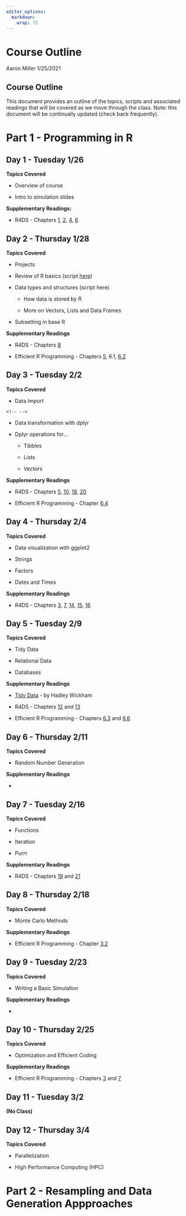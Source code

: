 ```yaml
---
editor_options: 
  markdown: 
    wrap: 72
---
```


# Course Outline

Aaron Miller 1/25/2021

## Course Outline

This document provides an outline of the topics, scripts and associated
readings that will be covered as we move through the class. Note: this
document will be continually updated (check back frequently).

# Part 1 - Programming in R

## Day 1 - Tuesday 1/26

**Topics Covered**

-   Overview of course

-   Intro to simulation slides

**Supplementary Readings:**

-   R4DS - Chapters [1](https://r4ds.had.co.nz/introduction.html),
    [2](https://r4ds.had.co.nz/explore-intro.html),
    [4](https://r4ds.had.co.nz/workflow-basics.html),
    [6](https://r4ds.had.co.nz/workflow-scripts.html)

## Day 2 - Thursday 1/28

**Topics Covered**

-   Projects

-   Review of R basics (script
    [here](https://github.com/aarmiller/SimEpi/blob/main/in_class_scripts/basics.R))

-   Data types and structures (script here)

    -   How data is stored by R

    -   More on Vectors, Lists and Data Frames

-   Subsetting in base R

**Supplementary Readings**

-   R4DS - Chapters [8](https://r4ds.had.co.nz/workflow-projects.html)

-   Efficient R Programming - Chapters
    [5](https://csgillespie.github.io/efficientR/input-output.html),
    6.1,
    [6.2](https://csgillespie.github.io/efficientR/data-carpentry.html#efficient-data-frames-with-tibble)

## Day 3 - Tuesday 2/2

**Topics Covered**

-   Data Import

```{=html}
<!-- -->
```
-   Data transformation with dplyr

-   Dplyr operations for...

    -   Tibbles

    -   Lists

    -   Vectors

**Supplementary Readings**

-   R4DS - Chapters [5](https://r4ds.had.co.nz/transform.html),
    [10](https://r4ds.had.co.nz/tibbles.html),
    [18](https://r4ds.had.co.nz/pipes.html),
    [20](https://r4ds.had.co.nz/vectors.html)

-   Efficient R Programming - Chapter
    [6.4](https://csgillespie.github.io/efficientR/data-carpentry.html#dplyr)

## Day 4 - Thursday 2/4

**Topics Covered**

-   Data visualization with ggplot2

-   Strings

-   Factors

-   Dates and Times

**Supplementary Readings**

-   R4DS - Chapters [3](https://r4ds.had.co.nz/data-visualisation.html),
    [7](https://r4ds.had.co.nz/exploratory-data-analysis.html),
    [14](https://r4ds.had.co.nz/strings.html),
    [15](https://r4ds.had.co.nz/factors.html),
    [16](https://r4ds.had.co.nz/dates-and-times.html)

## Day 5 - Tuesday 2/9

**Topics Covered**

-   Tidy Data

-   Relational Data

-   Databases

**Supplementary Readings**

-   [Tidy Data](https://www.jstatsoft.org/article/view/v059i10) - by
    Hadley Wickham

-   R4DS - Chapters [12](https://r4ds.had.co.nz/tidy-data.html) and
    [13](https://r4ds.had.co.nz/relational-data.html)

-   Efficient R Programming - Chapters
    [6.3](https://csgillespie.github.io/efficientR/data-carpentry.html#tidying-data-with-tidyr-and-regular-expressions)
    and
    [6.6](https://csgillespie.github.io/efficientR/data-carpentry.html#working-with-databases)

## Day 6 - Thursday 2/11

**Topics Covered**

-   Random Number Generation

**Supplementary Readings**

-   

## Day 7 - Tuesday 2/16

**Topics Covered**

-   Functions

-   Iteration

-   Purrr

**Supplementary Readings**

-   R4DS - Chapters [19](https://r4ds.had.co.nz/functions.html) and
    [21](https://r4ds.had.co.nz/iteration.html)

## Day 8 - Thursday 2/18

**Topics Covered**

-   Monte Carlo Methods

**Supplementary Readings**

-   Efficient R Programming - Chapter
    [3.2](https://csgillespie.github.io/efficientR/programming.html#general)

## Day 9 - Tuesday 2/23

**Topics Covered**

-   Writing a Basic Simulation

**Supplementary Readings**

-   

## Day 10 - Thursday 2/25

**Topics Covered**

-   Optimization and Efficient Coding

**Supplementary Readings**

-   Efficient R Programming - Chapters
    [3](https://csgillespie.github.io/efficientR/programming.html#general)
    and [7](https://csgillespie.github.io/efficientR/performance.html)

## Day 11 - Tuesday 3/2

**(No Class)**

## Day 12 - Thursday 3/4

**Topics Covered**

-   Parallelization

-   High Performance Computing (HPC)

# Part 2 - Resampling and Data Generation Appproaches
